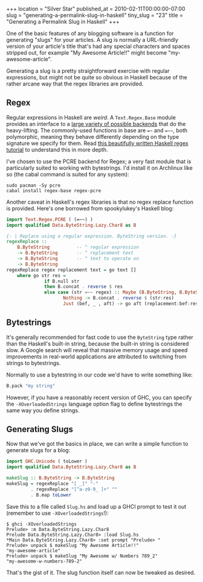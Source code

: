 +++
location = "Silver Star"
published_at = 2010-02-11T00:00:00-07:00
slug = "generating-a-permalink-slug-in-haskell"
tiny_slug = "23"
title = "Generating a Permalink Slug in Haskell"
+++

One of the basic features of any blogging software is a function for generating "slugs" for your articles. A slug is normally a URL-friendly version of your article's title that's had any special characters and spaces stripped out, for example "My Awesome Article!!" might become "my-awesome-article".

Generating a slug is a pretty straightforward exercise with regular expressions, but might not be quite so obvious in Haskell because of the rather arcane way that the regex libraries are provided.

Regex
-----

Regular expressions in Haskell are *weird*. A `Text.Regex.Base` module provides an interface to a [large variety of possible backends](http://www.haskell.org/haskellwiki/Regular_expressions) that do the heavy-lifting. The commonly-used functions in base are `=~` and `=~~`, both polymorphic, meaning they behave differently depending on the type signature we specify for them. Read [this beautifully written Haskell regex tutorial](http://www.serpentine.com/blog/2007/02/27/a-haskell-regular-expression-tutorial/) to understand this in more depth.

I've chosen to use the PCRE backend for Regex; a very fast module that is particularly suited to working with bytestrings. I'd install it on Archlinux like so (the cabal command is suited for any system):

```
sudo pacman -Sy pcre
cabal install regex-base regex-pcre
```

Another caveat in Haskell's regex libraries is that no regex replace function is provided. Here's one borrowed from spookylukey's Haskell blog:

``` haskell
import Text.Regex.PCRE ( (=~~) )
import qualified Data.ByteString.Lazy.Char8 as B

{- | Replace using a regular expression. ByteString version. -}
regexReplace ::
    B.ByteString          -- ^ regular expression
    -> B.ByteString       -- ^ replacement text
    -> B.ByteString       -- ^ text to operate on
    -> B.ByteString
regexReplace regex replacement text = go text []
    where go str res =
              if B.null str
              then B.concat . reverse $ res
              else case (str =~~ regex) :: Maybe (B.ByteString, B.ByteString, B.ByteString) of
                     Nothing -> B.concat . reverse $ (str:res)
                     Just (bef, _ , aft) -> go aft (replacement:bef:res)
```

Bytestrings
-----------

It's generally recommended for fast code to use the `ByteString` type rather than the Haskell's built-in string, because the built-in string is considered slow. A Google search will reveal that massive memory usage and speed improvements in real-world applications are attributed to switching from strings to bytestrings.

Normally to use a bytestring in our code we'd have to write something like:

``` haskell
B.pack "my string"
```

However, if you have a reasonably recent version of GHC, you can specify the `-XOverloadedStrings` language option flag to define bytestrings the same way you define strings.

Generating Slugs
----------------

Now that we've got the basics in place, we can write a simple function to generate slugs for a blog:

``` haskell
import GHC.Unicode ( toLower )
import qualified Data.ByteString.Lazy.Char8 as B

makeSlug :: B.ByteString -> B.ByteString
makeSlug = regexReplace "[ _]" "-" 
         . regexReplace "[^a-z0-9_ ]+" "" 
         . B.map toLower
```

Save this to a file called `Slug.hs` and load up a GHCI prompt to test it out (remember to use `-XOverloadedStrings`!):

```
$ ghci -XOverloadedStrings
Prelude> :m Data.ByteString.Lazy.Char8
Prelude Data.ByteString.Lazy.Char8> :load Slug.hs
*Main Data.ByteString.Lazy.Char8> :set prompt "Prelude> "
Prelude> unpack $ makeSlug "My Awesome Article!!"
"my-awesome-article"
Prelude> unpack $ makeSlug "My Awesome w/ Numbers 789_2"
"my-awesome-w-numbers-789-2"
```

That's the gist of it. The slug function itself can now be tweaked as desired.
